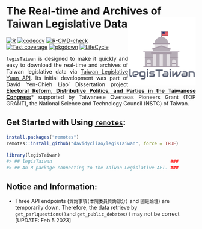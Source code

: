 
<!-- README.md is generated from README.Rmd. Please edit that file -->

# The Real-time and Archives of Taiwan Legislative Data <img src="man/figures/logo.png" align="right" width="180"/>

<!-- badges: start -->

[![R](https://github.com/davidycliao/legisTaiwan/actions/workflows/r.yml/badge.svg)](https://github.com/davidycliao/legisTaiwan/actions/workflows/r.yml)
[![codecov](https://codecov.io/gh/davidycliao/legisTaiwan/branch/master/graph/badge.svg?token=HVVTCOE90D)](https://codecov.io/gh/davidycliao/legisTaiwan)
[![R-CMD-check](https://github.com/davidycliao/legisTaiwan/actions/workflows/R-CMD-check.yaml/badge.svg)](https://github.com/davidycliao/legisTaiwan/actions/workflows/R-CMD-check.yaml)
[![Test
coverage](https://github.com/davidycliao/legisTaiwan/actions/workflows/test-coverage.yaml/badge.svg)](https://github.com/davidycliao/legisTaiwan/actions/workflows/test-coverage.yaml)
[![pkgdown](https://github.com/davidycliao/legisTaiwan/actions/workflows/pkgdown.yaml/badge.svg)](https://github.com/davidycliao/legisTaiwan/actions/workflows/pkgdown.yaml)
[![LifeCycle](https://img.shields.io/badge/lifecycle-experimental-orange)](https://lifecycle.r-lib.org/articles/stages.html#experimental)
<!-- badges: end -->

<div style="text-align: justify">

`legisTaiwan` is designed to make it quickly and easy to download the
real-time and archives of Taiwan legislative data via [Taiwan
Legislative Yuan API](https://data.ly.gov.tw/index.action). Its initial
development was part of David Yen-Chieh Liao’ Dissertation project
**[Electoral Reform, Distributive Politics, and Parties in the Taiwanese
Congress](https://raw.githack.com/davidycliao/phd-thesis/main/Yen_Chieh_Liao_PhD_Dissertation_Jan_2023.pdf)**\*
supported by Taiwanese Overseas Pioneers Grant (TOP GRANT), the National
Science and Technology Council (NSTC) of Taiwan.

</div>

## Get Started with Using [`remotes`](https://github.com/r-lib/remotes):

``` r
install.packages("remotes")
remotes::install_github("davidycliao/legisTaiwan", force = TRUE)
```

``` r
library(legisTaiwan)
#> ## legisTaiwan                                            ###
#> ## An R package connecting to the Taiwan Legislative API. ###
```

## Notice and Information:

- Three API endpoints (`質詢事項(本院委員質詢部分)` and `國是論壇`) are
  temporarily down. Therefore, the data retrieve by
  `get_parlquestions()`and `get_public_debates()` may not be correct
  \[UPDATE: Feb 5 2023\]
